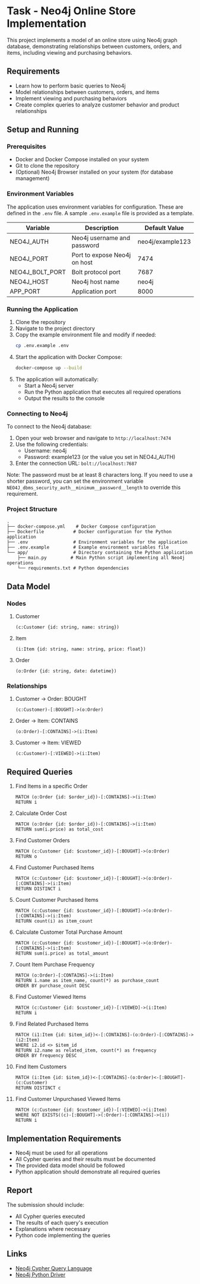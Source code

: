 # Task - Neo4j Online Store Implementation

This project implements a model of an online store using Neo4j graph database, demonstrating relationships between customers, orders, and items, including viewing and purchasing behaviors.

## Requirements
- Learn how to perform basic queries to Neo4j
- Model relationships between customers, orders, and items
- Implement viewing and purchasing behaviors
- Create complex queries to analyze customer behavior and product relationships

## Setup and Running

### Prerequisites
- Docker and Docker Compose installed on your system
- Git to clone the repository
- (Optional) Neo4j Browser installed on your system (for database management)

### Environment Variables
The application uses environment variables for configuration. These are defined in the `.env` file. A sample `.env.example` file is provided as a template.

| Variable | Description | Default Value |
|----------|-------------|---------------|
| NEO4J_AUTH | Neo4j username and password | neo4j/example123 |
| NEO4J_PORT | Port to expose Neo4j on host | 7474 |
| NEO4J_BOLT_PORT | Bolt protocol port | 7687 |
| NEO4J_HOST | Neo4j host name | neo4j |
| APP_PORT | Application port | 8000 |

### Running the Application
1. Clone the repository
2. Navigate to the project directory
3. Copy the example environment file and modify if needed:
   ```bash
   cp .env.example .env
   ```
4. Start the application with Docker Compose:
   ```bash
   docker-compose up --build
   ```
5. The application will automatically:
   - Start a Neo4j server
   - Run the Python application that executes all required operations
   - Output the results to the console

### Connecting to Neo4j
To connect to the Neo4j database:

1. Open your web browser and navigate to `http://localhost:7474`
2. Use the following credentials:
   - Username: neo4j
   - Password: example123 (or the value you set in NEO4J_AUTH)
3. Enter the connection URL: `bolt://localhost:7687`

Note: The password must be at least 8 characters long. If you need to use a shorter password, you can set the environment variable `NEO4J_dbms_security_auth__minimum__password__length` to override this requirement.

### Project Structure
```
.
├── docker-compose.yml    # Docker Compose configuration
├── Dockerfile           # Docker configuration for the Python application
├── .env                 # Environment variables for the application
├── .env.example         # Example environment variables file
└── app/                 # Directory containing the Python application
    ├── main.py         # Main Python script implementing all Neo4j operations
    └── requirements.txt # Python dependencies
```

## Data Model

### Nodes
1. Customer
   ```cypher
   (c:Customer {id: string, name: string})
   ```

2. Item
   ```cypher
   (i:Item {id: string, name: string, price: float})
   ```

3. Order
   ```cypher
   (o:Order {id: string, date: datetime})
   ```

### Relationships
1. Customer -> Order: BOUGHT
   ```cypher
   (c:Customer)-[:BOUGHT]->(o:Order)
   ```

2. Order -> Item: CONTAINS
   ```cypher
   (o:Order)-[:CONTAINS]->(i:Item)
   ```

3. Customer -> Item: VIEWED
   ```cypher
   (c:Customer)-[:VIEWED]->(i:Item)
   ```

## Required Queries

1. Find Items in a specific Order
   ```cypher
   MATCH (o:Order {id: $order_id})-[:CONTAINS]->(i:Item)
   RETURN i
   ```

2. Calculate Order Cost
   ```cypher
   MATCH (o:Order {id: $order_id})-[:CONTAINS]->(i:Item)
   RETURN sum(i.price) as total_cost
   ```

3. Find Customer Orders
   ```cypher
   MATCH (c:Customer {id: $customer_id})-[:BOUGHT]->(o:Order)
   RETURN o
   ```

4. Find Customer Purchased Items
   ```cypher
   MATCH (c:Customer {id: $customer_id})-[:BOUGHT]->(o:Order)-[:CONTAINS]->(i:Item)
   RETURN DISTINCT i
   ```

5. Count Customer Purchased Items
   ```cypher
   MATCH (c:Customer {id: $customer_id})-[:BOUGHT]->(o:Order)-[:CONTAINS]->(i:Item)
   RETURN count(i) as item_count
   ```

6. Calculate Customer Total Purchase Amount
   ```cypher
   MATCH (c:Customer {id: $customer_id})-[:BOUGHT]->(o:Order)-[:CONTAINS]->(i:Item)
   RETURN sum(i.price) as total_amount
   ```

7. Count Item Purchase Frequency
   ```cypher
   MATCH (o:Order)-[:CONTAINS]->(i:Item)
   RETURN i.name as item_name, count(*) as purchase_count
   ORDER BY purchase_count DESC
   ```

8. Find Customer Viewed Items
   ```cypher
   MATCH (c:Customer {id: $customer_id})-[:VIEWED]->(i:Item)
   RETURN i
   ```

9. Find Related Purchased Items
   ```cypher
   MATCH (i1:Item {id: $item_id})<-[:CONTAINS]-(o:Order)-[:CONTAINS]->(i2:Item)
   WHERE i2.id <> $item_id
   RETURN i2.name as related_item, count(*) as frequency
   ORDER BY frequency DESC
   ```

10. Find Item Customers
    ```cypher
    MATCH (i:Item {id: $item_id})<-[:CONTAINS]-(o:Order)<-[:BOUGHT]-(c:Customer)
    RETURN DISTINCT c
    ```

11. Find Customer Unpurchased Viewed Items
    ```cypher
    MATCH (c:Customer {id: $customer_id})-[:VIEWED]->(i:Item)
    WHERE NOT EXISTS((c)-[:BOUGHT]->(:Order)-[:CONTAINS]->(i))
    RETURN i
    ```

## Implementation Requirements
- Neo4j must be used for all operations
- All Cypher queries and their results must be documented
- The provided data model should be followed
- Python application should demonstrate all required queries

## Report
The submission should include:
- All Cypher queries executed
- The results of each query's execution
- Explanations where necessary
- Python code implementing the queries

## Links
- [Neo4j Cypher Query Language](https://neo4j.com/docs/cypher-manual/current/)
- [Neo4j Python Driver](https://neo4j.com/docs/python-manual/current/) 